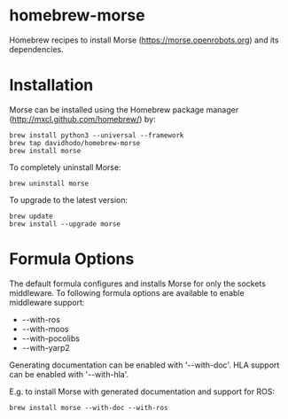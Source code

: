 homebrew-morse
==============

Homebrew recipes to install Morse (https://morse.openrobots.org) and its dependencies.

# Installation

Morse can be installed using the Homebrew package manager (http://mxcl.github.com/homebrew/) by:

    brew install python3 --universal --framework
    brew tap davidhodo/homebrew-morse
    brew install morse

To completely uninstall Morse:

    brew uninstall morse

To upgrade to the latest version:

    brew update
    brew install --upgrade morse

# Formula Options

The default formula configures and installs Morse for only the sockets middleware.  To following formula options are available to enable middleware support:

* --with-ros
* --with-moos
* --with-pocolibs
* --with-yarp2

Generating documentation can be enabled with '--with-doc'.  HLA support can be enabled with '--with-hla'.

E.g. to  install Morse with generated documentation and support for ROS:

    brew install morse --with-doc --with-ros
